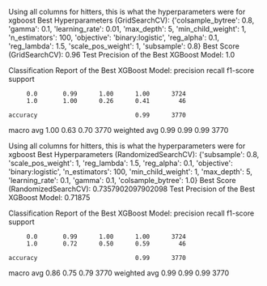 Using all columns for hitters, this is what the hyperparameters were for xgboost
Best Hyperparameters (GridSearchCV): {'colsample_bytree': 0.8, 'gamma': 0.1, 'learning_rate': 0.01, 'max_depth': 5, 'min_child_weight': 1, 'n_estimators': 100, 'objective': 'binary:logistic', 'reg_alpha': 0.1, 'reg_lambda': 1.5, 'scale_pos_weight': 1, 'subsample': 0.8}
Best Score (GridSearchCV): 0.96
Test Precision of the Best XGBoost Model: 1.0

Classification Report of the Best XGBoost Model:
              precision    recall  f1-score   support

         0.0       0.99      1.00      1.00      3724
         1.0       1.00      0.26      0.41        46

    accuracy                           0.99      3770
   macro avg       1.00      0.63      0.70      3770
weighted avg       0.99      0.99      0.99      3770

Using all columns for hitters, this is what the hyperparameters were for xgboost
Best Hyperparameters (RandomizedSearchCV): {'subsample': 0.8, 'scale_pos_weight': 1, 'reg_lambda': 1.5, 'reg_alpha': 0.1, 'objective': 'binary:logistic', 'n_estimators': 100, 'min_child_weight': 1, 'max_depth': 5, 'learning_rate': 0.1, 'gamma': 0.1, 'colsample_bytree': 1.0}
Best Score (RandomizedSearchCV): 0.7357902097902098
Test Precision of the Best XGBoost Model: 0.71875

Classification Report of the Best XGBoost Model:
              precision    recall  f1-score   support

         0.0       0.99      1.00      1.00      3724
         1.0       0.72      0.50      0.59        46

    accuracy                           0.99      3770
   macro avg       0.86      0.75      0.79      3770
weighted avg       0.99      0.99      0.99      3770